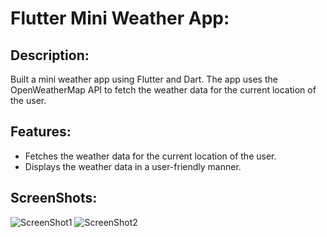 # Flutter Mini Weather App:

## Description:

Built a mini weather app using Flutter and Dart. The app uses the OpenWeatherMap API to fetch the weather data for the current location of the user.

## Features:

- Fetches the weather data for the current location of the user.
- Displays the weather data in a user-friendly manner.

## ScreenShots:

![ScreenShot1](https://github.com/abdoachhoubi/flutter-01-weather/tree/main/readme_assets/screen1.png)
![ScreenShot2](https://github.com/abdoachhoubi/flutter-01-weather/tree/main/readme_assets/screen2.png)